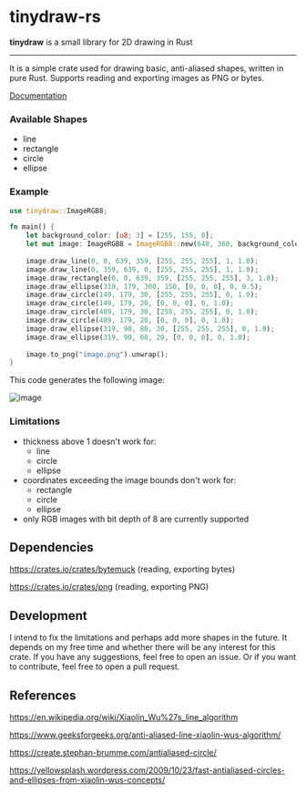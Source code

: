 # tinydraw-rs

**tinydraw** is a small library for 2D drawing in Rust

---

It is a simple crate used for drawing basic, anti-aliased shapes, written in pure Rust.
Supports reading and exporting images as PNG or bytes.

[Documentation](https://docs.rs/tinydraw/latest/tinydraw/ "docs.rs")

### Available Shapes
- line
- rectangle
- circle
- ellipse

### Example
```rust
use tinydraw::ImageRGB8;

fn main() { 
    let background_color: [u8; 3] = [255, 155, 0];
    let mut image: ImageRGB8 = ImageRGB8::new(640, 360, background_color);
  
    image.draw_line(0, 0, 639, 359, [255, 255, 255], 1, 1.0);
    image.draw_line(0, 359, 639, 0, [255, 255, 255], 1, 1.0);
    image.draw_rectangle(0, 0, 639, 359, [255, 255, 255], 3, 1.0);
    image.draw_ellipse(319, 179, 300, 150, [0, 0, 0], 0, 0.5);
    image.draw_circle(149, 179, 30, [255, 255, 255], 0, 1.0);
    image.draw_circle(149, 179, 20, [0, 0, 0], 0, 1.0);
    image.draw_circle(489, 179, 30, [255, 255, 255], 0, 1.0);
    image.draw_circle(489, 179, 20, [0, 0, 0], 0, 1.0);
    image.draw_ellipse(319, 90, 80, 30, [255, 255, 255], 0, 1.0);
    image.draw_ellipse(319, 90, 60, 20, [0, 0, 0], 0, 1.0);
  
    image.to_png("image.png").unwrap();
}
```
This code generates the following image:

![image](https://user-images.githubusercontent.com/40371578/219385956-1691f210-7197-4b5e-94aa-ed76ac84787e.png)

### Limitations
- thickness above 1 doesn't work for:
  - line
  - circle
  - ellipse
- coordinates exceeding the image bounds don't work for:
  - rectangle
  - circle
  - ellipse
- only RGB images with bit depth of 8 are currently supported

## Dependencies
https://crates.io/crates/bytemuck (reading, exporting bytes)

https://crates.io/crates/png (reading, exporting PNG)

## Development
I intend to fix the limitations and perhaps add more shapes in the future.
It depends on my free time and whether there will be any interest for this crate.
If you have any suggestions, feel free to open an issue. Or if you want to contribute, feel free to open a pull request.

## References
https://en.wikipedia.org/wiki/Xiaolin_Wu%27s_line_algorithm

https://www.geeksforgeeks.org/anti-aliased-line-xiaolin-wus-algorithm/

https://create.stephan-brumme.com/antialiased-circle/

https://yellowsplash.wordpress.com/2009/10/23/fast-antialiased-circles-and-ellipses-from-xiaolin-wus-concepts/
